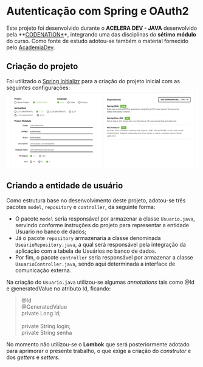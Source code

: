 # Autenticação com Spring e OAuth2
Este projeto foi desenvolvido durante o **ACELERA DEV - JAVA** desenvolvido pela **[CODENATION*](https://www.codenation.dev/)*, integrando uma das disciplinas do **sétimo módulo** do curso. Como fonte de estudo adotou-se também o material fornecido pelo [AcademiaDev](https://academiadev.gitbook.io/joinville/seguranca/oauth2).

## Criação do projeto
Foi utilizado o [Spring Initializr](https://start.spring.io/) para a criação do projeto inicial com as seguintes configurações:
![enter image description here](https://github.com/thiagohrcosta/Codenation-Java/blob/master/AutenticacaoSpringOAuth2/img/img01.png?raw=true)

## Criando a entidade de usuário
Como estrutura base no desenvolvimento deste projeto, adotou-se três pacotes `model`, `repository` e `controller`, da seguinte forma:

 - O pacote `model` seria responsável por armazenar a classe `Usuario.java`, servindo conforme instruções do projeto para representar a entidade Usuario no banco de dados;
 - Já o pacote `repository` armazenaria a classe denominada `UsuarioRepository.java`, a qual será responsável pela integração da aplicação com a tabela de Usuários no banco de dados. 
 - Por fim, o pacote `controller` seria responsável por armazenar a classe `UsuarioController.java`, sendo aqui determinada a interface de comunicação externa. 

Na criação do `Usuario.java` utilizou-se algumas *annotations* tais como @Id e @eneratedValue no atributo Id, ficando:

>@Id <br>
>@GeneratedValue<br>
>private Long Id;<br>
><br>
> private String login;<br>
> private String senha<br>

No momento não utilizou-se o **Lombok** que será posteriormente adotado para aprimorar o presente trabalho, o que exige a criação do *construtor* e dos *getters* e *setters*.
